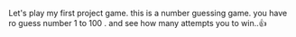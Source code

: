 Let's play my first project game.
this is a number guessing game.
you have ro guess number 1 to 100 .
and see how many attempts you to win..👍
